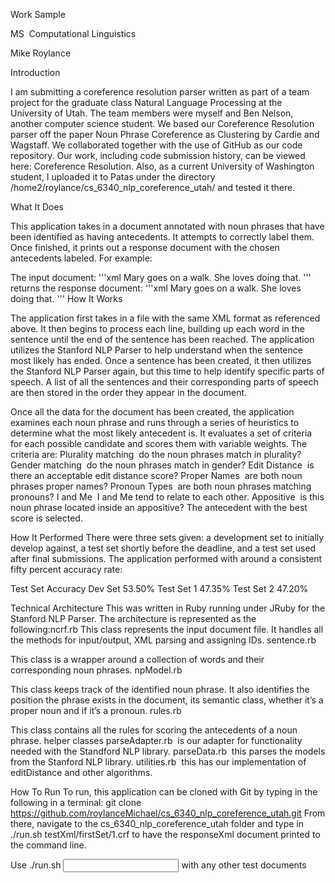 Work Sample

MS ­ Computational Linguistics

Mike Roylance

Introduction

I am submitting a coreference resolution parser written as part of a team project for the
graduate class Natural Language Processing at the University of Utah. The team members were
myself and Ben Nelson, another computer science student. We based our Coreference
Resolution parser off the paper Noun Phrase Coreference as Clustering by Cardie and
Wagstaff. We collaborated together with the use of GitHub as our code repository. Our work,
including code submission history, can be viewed here: Coreference Resolution. Also, as a
current University of Washington student, I uploaded it to Patas under the directory
/home2/roylance/cs_6340_nlp_coreference_utah/ and tested it there.

What It Does

This application takes in a document annotated with noun phrases that have been
identified as having antecedents. It attempts to correctly label them. Once finished, it prints out a
response document with the chosen antecedents labeled. For example:

The input document:
'''xml
<TXT>
Mary goes on a walk.
<COREF ID=”1”>She</COREF> loves doing that.
</TXT>
'''
returns the response document:
'''xml
<TXT>
<COREF ID=”X1”>Mary</COREF> goes on a walk.
<COREF ID=”1” REF=”X1”>She</COREF> loves doing that.
</TXT>
'''
How It Works

The application first takes in a file with the same XML format as referenced above. It then
begins to process each line, building up each word in the sentence until the end of the sentence
has been reached. The application utilizes the Stanford NLP Parser to help understand when the
sentence most likely has ended. Once a sentence has been created, it then utilizes the Stanford
NLP Parser again, but this time to help identify specific parts of speech. A list of all the
sentences and their corresponding parts of speech are then stored in the order they appear in
the document.

Once all the data for the document has been created, the application examines each
noun phrase and runs through a series of heuristics to determine what the most likely antecedent is. It evaluates a set of criteria for each possible candidate and scores them with
variable weights. The criteria are:
Plurality matching ­ do the noun phrases match in plurality?
Gender matching ­ do the noun phrases match in gender?
Edit Distance ­ is there an acceptable edit distance score?
Proper Names ­ are both noun phrases proper names?
Pronoun Types ­ are both noun phrases matching pronouns?
I and Me ­ I and Me tend to relate to each other.
Appositive ­ is this noun phrase located inside an appositive?
The antecedent with the best score is selected.

How It Performed
There were three sets given: a development set to initially develop against, a test set
shortly before the deadline, and a test set used after final submissions. The application
performed with around a consistent fifty percent accuracy rate:

Test Set Accuracy
Dev Set 53.50%
Test Set 1 47.35%
Test Set 2 47.20%

Technical Architecture
This was written in Ruby running under JRuby for the Stanford NLP Parser. The
architecture is represented as the following:ncrf.rb
This class represents the input document file. It handles all the methods for input/output,
XML parsing and assigning IDs.
sentence.rb

This class is a wrapper around a collection of words and their corresponding noun
phrases.
npModel.rb

This class keeps track of the identified noun phrase. It also identifies the position the
phrase exists in the document, its semantic class, whether it’s a proper noun and if it’s a
pronoun.
rules.rb

This class contains all the rules for scoring the antecedents of a noun phrase.
helper classes
parseAdapter.rb ­ is our adapter for functionality needed with the Standford NLP library.
parseData.rb ­ this parses the models from the Stanford NLP library.
utilities.rb ­ this has our implementation of editDistance and other algorithms.

How To Run
To run, this application can be cloned with Git by typing in the following in a terminal:
git clone https://github.com/roylanceMichael/cs_6340_nlp_coreference_utah.git
From there, navigate to the cs_6340_nlp_coreference_utah folder and type in
./run.sh testXml/firstSet/1.crf
to have the responseXml document printed to the command line.

Use ./run.sh <input document file path> with any other test documents
